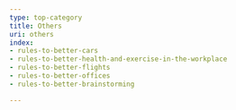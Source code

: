 ```yaml
---
type: top-category
title: Others
uri: others
index:
- rules-to-better-cars
- rules-to-better-health-and-exercise-in-the-workplace
- rules-to-better-flights
- rules-to-better-offices
- rules-to-better-brainstorming

---
```



